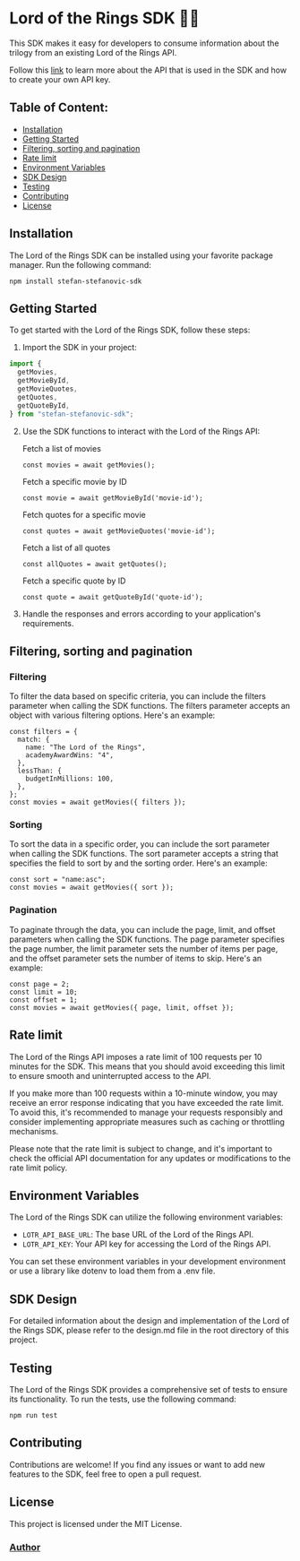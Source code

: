 # Lord of the Rings SDK 🧙‍♂️

This SDK makes it easy for developers to consume information about the trilogy from an existing Lord of the Rings API.

Follow this [link](https://the-one-api.dev/documentation) to learn more about the API that is used in the SDK and how to create your own API key.

## Table of Content:

- [Installation](#installation)
- [Getting Started](#getting-started)
- [Filtering, sorting and pagination](#filtering-sorting-and-pagination)
- [Rate limit](#rate-limit)
- [Environment Variables](#environment-variables)
- [SDK Design](#sdk-design)
- [Testing](#testing)
- [Contributing](#contributing)
- [License](#license)

## Installation

The Lord of the Rings SDK can be installed using your favorite package manager. Run the following command:

`npm install stefan-stefanovic-sdk`

## Getting Started

To get started with the Lord of the Rings SDK, follow these steps:

1. Import the SDK in your project:

```javascript
import {
  getMovies,
  getMovieById,
  getMovieQuotes,
  getQuotes,
  getQuoteById,
} from "stefan-stefanovic-sdk";
```

2. Use the SDK functions to interact with the Lord of the Rings API:

   Fetch a list of movies

   `const movies = await getMovies();`

   Fetch a specific movie by ID

   `const movie = await getMovieById('movie-id');`

   Fetch quotes for a specific movie

   `const quotes = await getMovieQuotes('movie-id');`

   Fetch a list of all quotes

   `const allQuotes = await getQuotes();`

   Fetch a specific quote by ID

   `const quote = await getQuoteById('quote-id');`

3. Handle the responses and errors according to your application's requirements.

## Filtering, sorting and pagination

### Filtering

To filter the data based on specific criteria, you can include the filters parameter when calling the SDK functions. The filters parameter accepts an object with various filtering options. Here's an example:

```
const filters = {
  match: {
    name: "The Lord of the Rings",
    academyAwardWins: "4",
  },
  lessThan: {
    budgetInMillions: 100,
  },
};
const movies = await getMovies({ filters });
```

### Sorting

To sort the data in a specific order, you can include the sort parameter when calling the SDK functions. The sort parameter accepts a string that specifies the field to sort by and the sorting order. Here's an example:

```
const sort = "name:asc";
const movies = await getMovies({ sort });
```

### Pagination

To paginate through the data, you can include the page, limit, and offset parameters when calling the SDK functions. The page parameter specifies the page number, the limit parameter sets the number of items per page, and the offset parameter sets the number of items to skip. Here's an example:

```
const page = 2;
const limit = 10;
const offset = 1;
const movies = await getMovies({ page, limit, offset });
```

## Rate limit

The Lord of the Rings API imposes a rate limit of 100 requests per 10 minutes for the SDK. This means that you should avoid exceeding this limit to ensure smooth and uninterrupted access to the API.

If you make more than 100 requests within a 10-minute window, you may receive an error response indicating that you have exceeded the rate limit. To avoid this, it's recommended to manage your requests responsibly and consider implementing appropriate measures such as caching or throttling mechanisms.

Please note that the rate limit is subject to change, and it's important to check the official API documentation for any updates or modifications to the rate limit policy.

## Environment Variables

The Lord of the Rings SDK can utilize the following environment variables:

- `LOTR_API_BASE_URL`: The base URL of the Lord of the Rings API.
- `LOTR_API_KEY`: Your API key for accessing the Lord of the Rings API.

You can set these environment variables in your development environment or use a library like dotenv to load them from a .env file.

## SDK Design

For detailed information about the design and implementation of the Lord of the Rings SDK, please refer to the design.md file in the root directory of this project.

## Testing

The Lord of the Rings SDK provides a comprehensive set of tests to ensure its functionality. To run the tests, use the following command:

`npm run test`

## Contributing

Contributions are welcome! If you find any issues or want to add new features to the SDK, feel free to open a pull request.

## License

This project is licensed under the MIT License.

### [Author](https://github.com/sstefdev)
